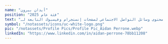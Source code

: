 ```yaml
---
name: "أيدان بيرون"
position: "فئة عام 2025"
text: "أيدان قام بإدارة محتوى وسائل التواصل الاجتماعي لصفحات إنستجرام وفيسبوك التابعة لـ RC على مدى الفصل الدراسي الذي كان خلاله متدربًا لـ RC."
symbol: "/notassets/icons/uc-white-logo.png"
pic: "/notassets/Profile Pics/Profile Pic_Aidan Perrone.webp"
linkedIn: "https://www.linkedin.com/in/aidan-perrone-78bb11208"
---
```

